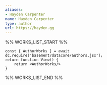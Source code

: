 ```yaml
---
aliases:
- Hayden Carpenter
name: Hayden Carpenter
type: author
url: https://hayden.gg
---
```



%% WORKS_LIST_START %%

```datacorejsx
const { AuthorWorks } = await dc.require('basement/datacore/authors.jsx');
return function View() {
    return <AuthorWorks/>
}
```
%% WORKS_LIST_END %%